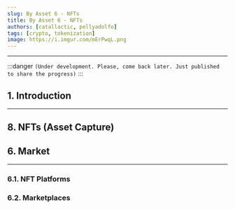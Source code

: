 ```yaml
---
slug: By Asset 6 - NFTs
title: By Asset 6 - NFTs
authors: [catallactic, pellyadolfo]
tags: [crypto, tokenization]
image: https://i.imgur.com/mErPwqL.png
---
```

---

:::danger
`(Under development. Please, come back later. Just published to share the progress)`
:::

## 1. Introduction
---

<!-- truncate -->



## 8. NFTs (Asset Capture)



## 6. Market
---

### 6.1. NFT Platforms


### 6.2. Marketplaces
